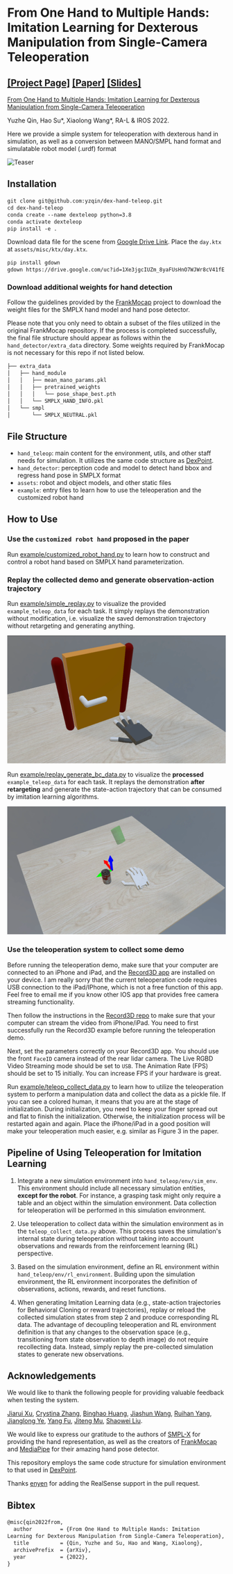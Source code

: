 # From One Hand to Multiple Hands: Imitation Learning for Dexterous Manipulation from Single-Camera Teleoperation

[[Project Page]](https://yzqin.github.io/dex-teleop-imitation/) [[Paper]](https://arxiv.org/abs/2204.12490) [[Slides]](https://docs.google.com/presentation/d/186iJVvY9B0D_KSKKQFV1ketIKiTK1L_A/edit?usp=sharing&ouid=108317450590466198031&rtpof=true&sd=true)
-----

[From One Hand to Multiple Hands: Imitation Learning for Dexterous Manipulation from Single-Camera Teleoperation](https://yzqin.github.io/dex-teleop-imitation/)

Yuzhe Qin, Hao Su*, Xiaolong Wang*, RA-L & IROS 2022.

Here we provide a simple system for teleoperation with dexterous hand in simulation, as well as a conversion between
MANO/SMPL hand format and simulatable robot model (.urdf) format

![Teaser](docs/teleop_teaser.png)

## Installation

```shell
git clone git@github.com:yzqin/dex-hand-teleop.git
cd dex-hand-teleop 
conda create --name dexteleop python=3.8
conda activate dexteleop
pip install -e .
```

Download data file for the scene
from [Google Drive Link](https://drive.google.com/file/d/1Xe3jgcIUZm_8yaFUsHnO7WJWr8cV41fE/view?usp=sharing).
Place the `day.ktx` at `assets/misc/ktx/day.ktx`.

```shell
pip install gdown
gdown https://drive.google.com/uc?id=1Xe3jgcIUZm_8yaFUsHnO7WJWr8cV41fE
```

### Download additional weights for hand detection

Follow the guidelines provided by
the [FrankMocap](https://github.com/facebookresearch/frankmocap/blob/main/docs/INSTALL.md)
project to download the weight files for the SMPLX hand model and hand pose detector.

Please note that you only need to obtain a subset of the files utilized in the original FrankMocap repository. If the
process is completed successfully, the final file structure should appear as follows within
the `hand_detector/extra_data` directory. Some weights required by FrankMocap is not necessary for this repo if not
listed below.

```shell
├── extra_data
│   ├── hand_module
│   │   ├── mean_mano_params.pkl
│   │   ├── pretrained_weights
│   │   │   └── pose_shape_best.pth
│   │   └── SMPLX_HAND_INFO.pkl
│   └── smpl
│       └── SMPLX_NEUTRAL.pkl
```

## File Structure

- `hand_teleop`: main content for the environment, utils, and other staff needs for simulation. It utilizes the same
  code
  structure as [DexPoint](https://github.com/yzqin/dexpoint-release).
- `hand_detector`: perception code and model to detect hand bbox and regress hand pose in SMPLX format
- `assets`: robot and object models, and other static files
- `example`: entry files to learn how to use the teleoperation and the customized robot hand

## How to Use

### Use the `customized robot hand` proposed in the paper

Run [example/customized_robot_hand.py](example/customized_robot_hand.py) to learn how to construct and control a robot
hand based on SMPLX hand parameterization.

### Replay the collected demo and generate observation-action trajectory

Run [example/simple_replay.py](example/simple_replay.py) to visualize the provided
`example_teleop_data` for each task. It simply replays the demonstration without modification, i.e. visualize the saved
demonstration trajectory without retargeting and generating anything.

![Teaser](docs/simple-replay.gif)

Run [example/replay_generate_bc_data.py](example/replay_generate_bc_data.py) to visualize the **processed**
`example_teleop_data` for each task. It replays the demonstration **after retargeting** and generate the state-action
trajectory that can be consumed by imitation learning algorithms.

![Teaser](docs/retargeting-replay.gif)

### Use the teleoperation system to collect some demo

Before running the teleoperation demo, make sure that your computer are connected to an iPhone and iPad, and
the [Record3D app](https://github.com/marek-simonik/record3d) are installed on your device. I am really sorry that the
current teleoperation code requires USB connection to the iPad/IPhone, which is not a free function of this app.
Feel free to email me if you know other IOS app that provides free camera streaming functionality.

Then follow the instructions in the [Record3D repo](https://github.com/marek-simonik/record3d/blob/master/demo-main.py)
to make sure that your computer can stream the video from iPhone/iPad. You need to first successfully run the Record3D
example before running the teleoperation demo.

Next, set the parameters correctly on your Record3D app. You should use the front `FaceID` camera instead of the rear
lidar camera. The Live RGBD Video Streaming mode should be set to `USB`. The Animation Rate (FPS) should be set to 15
initially. You can increase FPS if your hardware is great.

Run [example/teleop_collect_data.py](example/teleop_collect_data.py) to learn how to utilize the teleoperation system to
perform a manipulation data and collect the data as a pickle file. If you can see a colored human, it means that you are
at the stage of initialization. During initialization, you need to keep your finger spread out and flat to finish the
initialization. Otherwise, the initialization process will be restarted again and again. Place the iPhone/iPad in a good
position will make your teleoperation much easier, e.g. similar as Figure 3 in the paper.

## Pipeline of Using Teleoperation for Imitation Learning

1. Integrate a new simulation environment into `hand_teleop/env/sim_env`. This environment should include all necessary
   simulation entities, **except for the robot**. For instance, a grasping task might only require a table and an object
   within the simulation environment. Data collection for teleoperation will be performed in this simulation
   environment.

2. Use teleoperation to collect data within the simulation environment as in the `teleop_collect_data.py` above. This
   process saves the simulation's internal state during teleoperation without taking into account observations and
   rewards from the reinforcement learning (RL) perspective.

3. Based on the simulation environment, define an RL environment within `hand_teleop/env/rl_environment`. Building upon
   the simulation environment, the RL environment incorporates the definition of observations, actions, rewards, and
   reset functions.

4. When generating Imitation Learning data (e.g., state-action trajectories for Behavioral Cloning or reward
   trajectories), replay or reload the collected simulation states from step 2 and produce corresponding RL data.
   The advantage of decoupling teleoperation and RL environment definition is that any changes to the observation
   space (e.g., transitioning from state observation to depth image) do not require recollecting data. Instead, simply
   replay the pre-collected simulation states to generate new observations.

## Acknowledgements

We would like to thank the following people for providing valuable feedback when testing the system.

[Jiarui Xu](https://jerryxu.net/), [Crystina Zhang](https://crystina-z.github.io/),
[Binghao Huang](https://binghao-huang.github.io/), [Jiashun Wang](https://jiashunwang.github.io/),
[Ruihan Yang](https://rchalyang.github.io/), [Jianglong Ye](https://jianglongye.com/),
[Yang Fu](https://oasisyang.github.io/), [Jiteng Mu](https://jitengmu.github.io/),
[Shaowei Liu](https://stevenlsw.github.io/).

We would like to express our gratitude to the authors of [SMPL-X](https://github.com/vchoutas/smplx) for providing the
hand representation, as well as the
creators of [FrankMocap](https://github.com/facebookresearch/frankmocap)
and [MediaPipe](https://developers.google.com/mediapipe/solutions/vision/hand_landmarker) for their amazing
hand pose detector.

This repository employs the same code structure for simulation environment to that used
in [DexPoint](https://github.com/yzqin/dexpoint-release).

Thanks [enyen](https://github.com/enyen) for adding the RealSense support in the pull request. 

## Bibtex

```
@misc{qin2022from,
  author         = {From One Hand to Multiple Hands: Imitation Learning for Dexterous Manipulation from Single-Camera Teleoperation},
  title          = {Qin, Yuzhe and Su, Hao and Wang, Xiaolong},
  archivePrefix  = {arXiv},
  year           = {2022},
}

```


